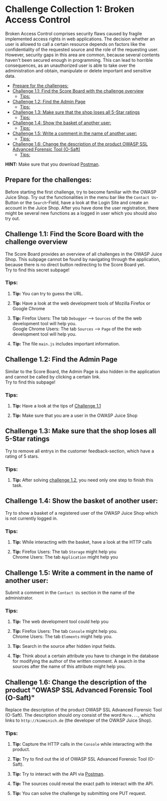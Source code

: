 # Challenge Collection 1: Broken Access Control

Broken Access Control comprises security flaws caused by fragile implemented access rights in web applications. The decision whether an user is allowed to call a certain resource depends on factors like the confidentiality of the requested source and the role of the requesting user. However, security gaps in this area are common, because several contents haven't been secured enough in programming. This can lead to horrible consequences, as an unauthorized user is able to take over the administration and obtain, manipulate or delete important and sensitive data.

   * [Prepare for the challenges:](#prepare-for-the-challenges)
   * [Challenge 1.1: Find the Score Board with the challenge overview](#challenge-11-find-the-score-board-with-the-challenge-overview)
      * [Tips:](#tips)
   * [Challenge 1.2: Find the Admin Page](#challenge-12-find-the-admin-page)
      * [Tips:](#tips-1)
   * [Challenge 1.3: Make sure that the shop loses all 5-Star ratings](#challenge-13-make-sure-that-the-shop-loses-all-5-star-ratings)
      * [Tips:](#tips-2)
   * [Challenge 1.4: Show the basket of another user:](#challenge-14-show-the-basket-of-another-user)
      * [Tips:](#tips-3)
   * [Challenge 1.5: Write a comment in the name of another user:](#challenge-15-write-a-comment-in-the-name-of-another-user)
      * [Tips:](#tips-4)
   * [Challenge 1.6: Change the description of the product OWASP SSL Advanced Forensic Tool (O-Saft)](#challenge-16-change-the-description-of-the-product-owasp-ssl-advanced-forensic-tool-o-saft)
      * [Tips:](#tips-5)

**HINT:** Make sure that you download [Postman](https://www.getpostman.com/apps).

## Prepare for the challenges:
Before starting the first challenge, try to become familiar with the OWASP Juice Shop. Try out the functionalities in the menu bar like the `Contact Us`-Button or the `Search`-Field, have a look at the Login Site and create an account in the Juice Shop. After you have done the user registration, there might be several new functions as a logged in user which you should also try out. 

## Challenge 1.1: Find the Score Board with the challenge overview
The Score Board provides an overview of all challenges in the OWASP Juice Shop. This subpage cannot be found by navigating through the application, because there is no direct button redirecting to the Score Board yet.  
Try to find this secret subpage!

### Tips:

1. **Tip:** You can try to guess the URL.

2. **Tip:** Have a look at the web development tools of Mozilla Firefox or Google Chrome

3. **Tip:** Firefox Users: The tab `Debugger` --> `Sources` of the the web development tool will help you.  
Google Chrome Users: The tab `Sources` --> `Page` of the the web development tool will help you.

4. **Tip:** The file `main.js` includes important information.


## Challenge 1.2: Find the Admin Page
Similar to the Score Board, the Admin Page is also hidden in the application and cannot be called by clicking a certain link.  
Try to find this subpage!

### Tips:

1. **Tip:** Have a look at the tips of [Challenge 1.1](https://github.com/nt-ca-aqe/thesis-ahs/tree/master/Challenge%201:%20Broken%20Access%20Control#challenge-11-find-the-score-board-with-the-challenge-overview)

2. **Tip:** Make sure that you are a user in the OWASP Juice Shop


## Challenge 1.3: Make sure that the shop loses all 5-Star ratings
Try to remove all entrys in the customer feedback-section, which have a rating of 5 stars.

### Tips:

1. **Tip:** After solving [challenge 1.2](https://github.com/nt-ca-aqe/thesis-ahs/tree/master/Challenge%201:%20Broken%20Access%20Control#challenge-12-find-the-admin-page), you need only one step to finish this task.


## Challenge 1.4: Show the basket of another user:
Try to show a basket of a registered user of the OWASP Juice Shop which is not currently logged in.

### Tips:

1. **Tip:** While interacting with the basket, have a look at the HTTP calls

2. **Tip:** Firefox Users: The tab `Storage` might help you  
Chrome Users: The tab `Application` might help you


## Challenge 1.5: Write a comment in the name of another user:
Submit a comment in the `Contact Us` section in the name of the administrator.

### Tips:

1. **Tip:** The web development tool could help you

2. **Tip:** Firefox Users: The tab `Console` might help you.  
Chrome Users: The tab `Elements` might help you.

3. **Tip:** Search in the source after hidden input fields.

4. **Tip:** Think about a certain attribute you have to change in the database for modifying the author of the written comment. A search in the sources after the name of this attribute might help you.


## Challenge 1.6: Change the description of the product "OWASP SSL Advanced Forensic Tool (O-Saft)"
Replace the description of the product OWASP SSL Advanced Forensic Tool (O-Saft). The description should ony consist of the word `More...`, whichs links to `http://kimminich.de` (the developer of the OWASP Juice Shop).

### Tips:

1. **Tip:** Capture the HTTP calls in the `Console` while interacting with the product.

2. **Tip:** Try to find out the id of OWASP SSL Advanced Forensic Tool (O-Saft).

3. **Tip:** Try to interact with the API via [Postman](https://www.getpostman.com/apps).

4. **Tip:** The sources could reveal the exact path to interact with the API.

5. **Tip:** You can solve the challenge by submitting one PUT request.
